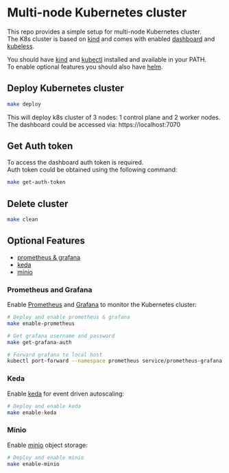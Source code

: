 # Multi-node Kubernetes cluster

This repo provides a simple setup for multi-node Kubernetes cluster.  
The K8s cluster is based on [kind](https://kind.sigs.k8s.io/) and comes with enabled [dashboard](https://kubernetes.io/docs/tasks/access-application-cluster/web-ui-dashboard/) and [kubeless](https://kubeless.io/).

You should have [kind](https://kind.sigs.k8s.io/docs/user/quick-start/) and [kubectl](https://kubernetes.io/docs/tasks/tools/install-kubectl/) installed and available in your PATH.  
To enable optional features you should also have [helm](https://helm.sh/docs/intro/install/).

## Deploy Kubernetes cluster

```sh
make deploy
```

This will deploy k8s cluster of 3 nodes: 1 control plane and 2 worker nodes.  
The dashboard could be accessed via: https://localhost:7070

## Get Auth token

To access the dashboard auth token is required.  
Auth token could be obtained using the following command:

```sh
make get-auth-token
```

## Delete cluster

```sh
make clean
```

## Optional Features

* [prometheus & grafana](#prometheus-and-grafana)
* [keda](#keda)
* [minio](#minio)

### Prometheus and Grafana

Enable [Prometheus](https://prometheus.io/) and [Grafana](https://grafana.com/) to monitor the Kubernetes cluster:
```sh
# Deploy and enable prometheus & grafana
make enable-prometheus

# Get grafana username and password
make get-grafana-auth

# Forward grafana to local host
kubectl port-forward --namespace prometheus service/prometheus-grafana 3000:80
```

### Keda

Enable [keda](https://keda.sh/) for event driven autoscaling:
```sh
# Deploy and enable keda
make enable-keda
```

### Minio

Enable [minio](https://min.io/) object storage:
```sh
# Deploy and enable minio
make enable-minio
```
